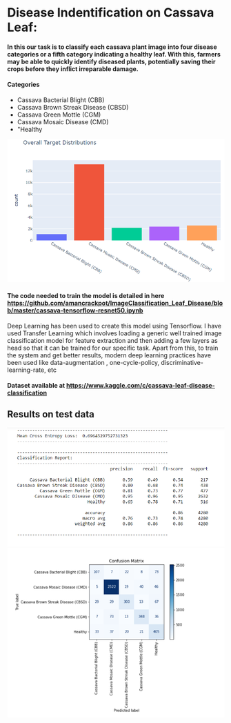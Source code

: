 # Disease Indentification on Cassava Leaf:
#### In this our task is to classify each cassava plant image into four disease categories or a fifth category indicating a healthy leaf. With this, farmers may be able to quickly identify diseased plants, potentially saving their crops before they inflict irreparable damage.

#### Categories
- Cassava Bacterial Blight (CBB)
- Cassava Brown Streak Disease (CBSD)
- Cassava Green Mottle (CGM)
- Cassava Mosaic Disease (CMD)
- "Healthy

![image](https://github.com/amancrackpot/ImageClassification_Leaf_Disease/blob/master/Results/target_dist.png)

#### The code needed to train the model is detailed in here https://github.com/amancrackpot/ImageClassification_Leaf_Disease/blob/master/cassava-tensorflow-resnet50.ipynb
Deep Learning has been used to create this model using Tensorflow. I have used Transfer Learning which involves loading a generic well trained image classification model for feature extraction and then adding a few layers as head so that it can be trained for our specific task. Apart from this, to train the system and get better results, modern deep learning practices have been used like data-augmentation , one-cycle-policy, discriminative-learning-rate, etc

#### Dataset available at https://www.kaggle.com/c/cassava-leaf-disease-classification
## Results on test data
![image](https://github.com/amancrackpot/ImageClassification_Leaf_Disease/blob/master/Results/cr.png)
![image](https://github.com/amancrackpot/ImageClassification_Leaf_Disease/blob/master/Results/cm.png)
